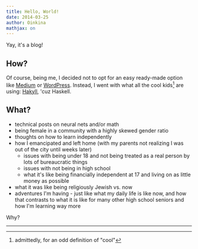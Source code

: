 ```yaml
---
title: Hello, World!
date: 2014-03-25
author: Oinkina
mathjax: on
---
```


Yay, it's a blog!

How?
------
Of course, being me, I decided not to opt for an easy ready-made option like [Medium] or [WordPress]. Instead, I went with what all the cool kids[^1] are using: [Hakyll], 'cuz Haskell.

[Medium]:https://medium.com/
[WordPress]:http://wordpress.org/
[Hakyll]:http://jaspervdj.be/hakyll/
[^1]: admittedly, for an odd definition of "cool" 

<!--more-->
What?
------
* technical posts on neural nets and/or math
* being female in a community with a highly skewed gender ratio
* thoughts on how to learn independently 
* how I emancipated and left home (with my parents not realizing I was out of the city until weeks later)
     * issues with being under 18 and not being treated as a real person by lots of bureaucratic things 
     * issues with not being in high school
     * what it's like being financially independent at 17 and living on as little money as possible
* what it was like being religiously Jewish vs. now
* adventures I'm having - just like what my daily life is like now, and how that contrasts to what it is like for many other high school seniors and how I'm learning way more

Why?
____